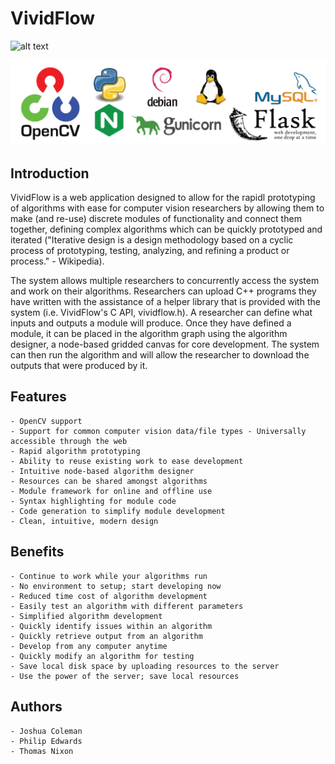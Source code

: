 # VividFlow


![alt text](https://i.imgur.com/7M5yLgh.png)



![alt text](https://github.com/jjc224/VividFlow/blob/master/Website/logos.png)

## Introduction
VividFlow is a web application designed to allow for the rapidl prototyping of algorithms with ease for computer vision researchers by allowing them to make (and re-use) discrete modules of functionality and connect them together, defining complex algorithms which can be quickly prototyped and iterated ("Iterative design is a design methodology based on a cyclic process of prototyping, testing, analyzing, and refining a product or process." - Wikipedia).

The system allows multiple researchers to concurrently access the system and work on their algorithms. Researchers can upload C++ programs they have written with the assistance of a helper library that is provided with the system (i.e. VividFlow's C API, vividflow.h). A researcher can define what inputs and outputs a module will produce. Once they have defined a module, it can be placed in the algorithm graph using the algorithm designer, a node-based gridded canvas for core development. The system can then run the algorithm and will allow the researcher to download the outputs that were produced by it.

## Features
	- OpenCV support
	- Support for common computer vision data/file types - Universally accessible through the web
	- Rapid algorithm prototyping
	- Ability to reuse existing work to ease development
	- Intuitive node-based algorithm designer
	- Resources can be shared amongst algorithms
	- Module framework for online and offline use
	- Syntax highlighting for module code
	- Code generation to simplify module development
	- Clean, intuitive, modern design
	
## Benefits
	- Continue to work while your algorithms run
	- No environment to setup; start developing now
	- Reduced time cost of algorithm development
	- Easily test an algorithm with different parameters
	- Simplified algorithm development
	- Quickly identify issues within an algorithm
	- Quickly retrieve output from an algorithm
	- Develop from any computer anytime
	- Quickly modify an algorithm for testing
	- Save local disk space by uploading resources to the server
	- Use the power of the server; save local resources
	
## Authors
	- Joshua Coleman
	- Philip Edwards
	- Thomas Nixon
